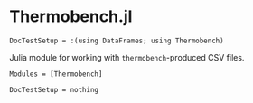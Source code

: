 # Thermobench.jl

```@meta
DocTestSetup = :(using DataFrames; using Thermobench)
```

Julia module for working with `thermobench`-produced CSV files.

```@autodocs
Modules = [Thermobench]
```

```@meta
DocTestSetup = nothing
```
